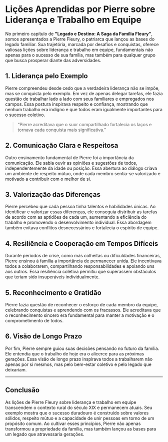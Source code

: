 # Lições Aprendidas por Pierre sobre Liderança e Trabalho em Equipe

No primeiro capítulo de **"Legado e Destino: A Saga da Família Fleury"**, somos apresentados a Pierre Fleury, o patriarca que lançou as bases do legado familiar. Sua trajetória, marcada por desafios e conquistas, oferece valiosas lições sobre liderança e trabalho em equipe, fundamentais não apenas para o sucesso de sua família, mas também para qualquer grupo que busca prosperar diante das adversidades.

## 1. Liderança pelo Exemplo

Pierre compreendeu desde cedo que a verdadeira liderança não se impõe, mas se conquista pelo exemplo. Em vez de apenas delegar tarefas, ele fazia questão de trabalhar lado a lado com seus familiares e empregados nos campos. Essa postura inspirava respeito e confiança, mostrando que nenhum trabalho era indigno e que todos eram igualmente importantes para o sucesso coletivo.

> “Pierre acreditava que o suor compartilhado fortalecia os laços e tornava cada conquista mais significativa.”

## 2. Comunicação Clara e Respeitosa

Outro ensinamento fundamental de Pierre foi a importância da comunicação. Ele sabia ouvir as opiniões e sugestões de todos, independentemente da idade ou posição. Essa abertura ao diálogo criava um ambiente de respeito mútuo, onde cada membro sentia-se valorizado e motivado a contribuir com o melhor de si.

## 3. Valorização das Diferenças

Pierre percebeu que cada pessoa tinha talentos e habilidades únicas. Ao identificar e valorizar essas diferenças, ele conseguia distribuir as tarefas de acordo com as aptidões de cada um, aumentando a eficiência do trabalho e promovendo o desenvolvimento individual. Essa abordagem também evitava conflitos desnecessários e fortalecia o espírito de equipe.

## 4. Resiliência e Cooperação em Tempos Difíceis

Durante períodos de crise, como más colheitas ou dificuldades financeiras, Pierre ensinou à família a importância de permanecer unida. Ele incentivava todos a colaborarem, compartilhando responsabilidades e apoiando uns aos outros. Essa resiliência coletiva permitiu que superassem obstáculos que teriam sido insuperáveis individualmente.

## 5. Reconhecimento e Gratidão

Pierre fazia questão de reconhecer o esforço de cada membro da equipe, celebrando conquistas e aprendendo com os fracassos. Ele acreditava que o reconhecimento sincero era fundamental para manter a motivação e o comprometimento de todos.

## 6. Visão de Longo Prazo

Por fim, Pierre sempre guiou suas decisões pensando no futuro da família. Ele entendia que o trabalho de hoje era o alicerce para as próximas gerações. Essa visão de longo prazo inspirava todos a trabalharem não apenas por si mesmos, mas pelo bem-estar coletivo e pelo legado que deixariam.

---

## Conclusão

As lições de Pierre Fleury sobre liderança e trabalho em equipe transcendem o contexto rural do século XIX e permanecem atuais. Seu exemplo mostra que o sucesso duradouro é construído sobre valores sólidos, respeito mútuo e a capacidade de unir pessoas em torno de um propósito comum. Ao cultivar esses princípios, Pierre não apenas transformou a propriedade da família, mas também lançou as bases para um legado que atravessaria gerações.